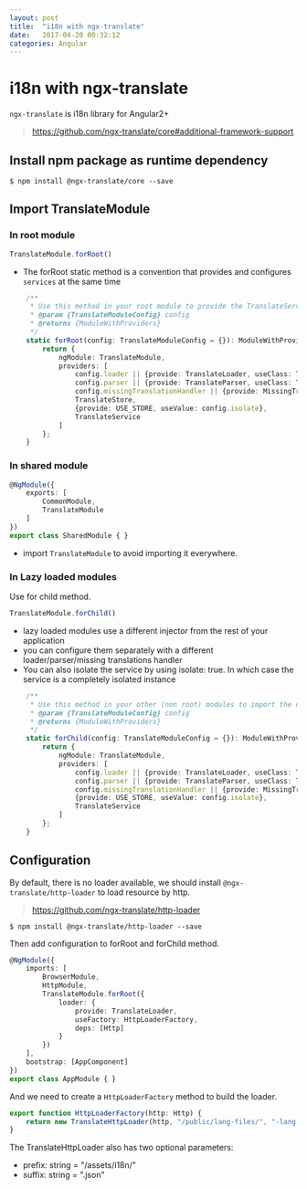 ```yaml
---
layout: post
title:  "i18n with ngx-translate"
date:   2017-04-20 00:32:12
categories: Angular
---
```


# i18n with ngx-translate

`ngx-translate` is i18n library for Angular2+
> https://github.com/ngx-translate/core#additional-framework-support

## Install npm package as runtime dependency

```shell
$ npm install @ngx-translate/core --save
```

## Import TranslateModule

### In root module

```ts
TranslateModule.forRoot()
```
- The forRoot static method is a convention that provides and configures `services` at the same time

```ts
    /**
     * Use this method in your root module to provide the TranslateService
     * @param {TranslateModuleConfig} config
     * @returns {ModuleWithProviders}
     */
    static forRoot(config: TranslateModuleConfig = {}): ModuleWithProviders {
        return {
            ngModule: TranslateModule,
            providers: [
                config.loader || {provide: TranslateLoader, useClass: TranslateFakeLoader},
                config.parser || {provide: TranslateParser, useClass: TranslateDefaultParser},
                config.missingTranslationHandler || {provide: MissingTranslationHandler, useClass: FakeMissingTranslationHandler},
                TranslateStore,
                {provide: USE_STORE, useValue: config.isolate},
                TranslateService
            ]
        };
    }
```

### In shared module

```ts
@NgModule({
    exports: [
        CommonModule,
        TranslateModule
    ]
})
export class SharedModule { }
```

- import `TranslateModule` to avoid importing it everywhere.

### In Lazy loaded modules

Use for child method.

```ts
TranslateModule.forChild()
```

- lazy loaded modules use a different injector from the rest of your application
- you can configure them separately with a different loader/parser/missing translations handler
- You can also isolate the service by using isolate: true. In which case the service is a completely isolated instance

```ts
    /**
     * Use this method in your other (non root) modules to import the directive/pipe
     * @param {TranslateModuleConfig} config
     * @returns {ModuleWithProviders}
     */
    static forChild(config: TranslateModuleConfig = {}): ModuleWithProviders {
        return {
            ngModule: TranslateModule,
            providers: [
                config.loader || {provide: TranslateLoader, useClass: TranslateFakeLoader},
                config.parser || {provide: TranslateParser, useClass: TranslateDefaultParser},
                config.missingTranslationHandler || {provide: MissingTranslationHandler, useClass: FakeMissingTranslationHandler},
                {provide: USE_STORE, useValue: config.isolate},
                TranslateService
            ]
        };
    }

```

## Configuration

By default, there is no loader available, we should install `@ngx-translate/http-loader` to load resource by http.

> https://github.com/ngx-translate/http-loader

```shell
$ npm install @ngx-translate/http-loader --save
```

Then add configuration to forRoot and forChild method.

```ts
@NgModule({
    imports: [
        BrowserModule,
        HttpModule,
        TranslateModule.forRoot({
            loader: {
                provide: TranslateLoader,
                useFactory: HttpLoaderFactory,
                deps: [Http]
            }
        })
    ],
    bootstrap: [AppComponent]
})
export class AppModule { }
```

And we need to create a `HttpLoaderFactory` method to build the loader.

```ts
export function HttpLoaderFactory(http: Http) {
    return new TranslateHttpLoader(http, "/public/lang-files/", "-lang.json");
}
```

The TranslateHttpLoader also has two optional parameters:

- prefix: string = "/assets/i18n/"
- suffix: string = ".json"


